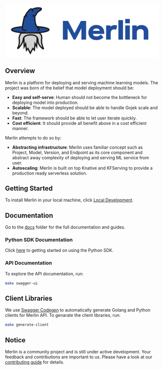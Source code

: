 <p align="center"><img src="./docs/images/merlin-with-text.png" width="550"/></p>

## Overview

Merlin is a platform for deploying and serving machine learning models. The project was born of the belief that model deployment should be:

* **Easy and self-serve**: Human should not become the bottleneck for deploying model into production.
* **Scalable**: The model deployed should be able to handle Gojek scale and beyond.
* **Fast**: The framework should be able to let user iterate quickly.
* **Cost efficient**: It should provide all benefit above in a cost efficient manner.

Merlin attempts to do so by:

* **Abstracting infrastructure**: Merlin uses familiar concept such as Project, Model, Version, and Endpoint as its core component and abstract away complexity of deploying and serving ML service from user.
* **Autoscaling**: Merlin is built on top Knative and KFServing to provide a production ready serverless solution.

## Getting Started

To install Merlin in your local machine, click [Local Development](./docs/dev-guide/deploying-merlin/local_development.md).

## Documentation

Go to the [docs](/docs) folder for the full documentation and guides.

### Python SDK Documentation

Click [here](https://merlin-sdk.readthedocs.io) to getting started on using the Python SDK.

### API Documentation

To explore the API documentation, run:

```bash
make swagger-ui
```

## Client Libraries

We use [Swagger Codegen](https://github.com/swagger-api/swagger-codegen) to automatically generate Golang and Python clients for Merlin API. To genarate the client libraries, run:

```bash
make generate-client
```

## Notice

Merlin is a community project and is still under active development. Your feedback and contributions are important to us. Please have a look at our [contributing guide](CONTRIBUTING.md) for details.
